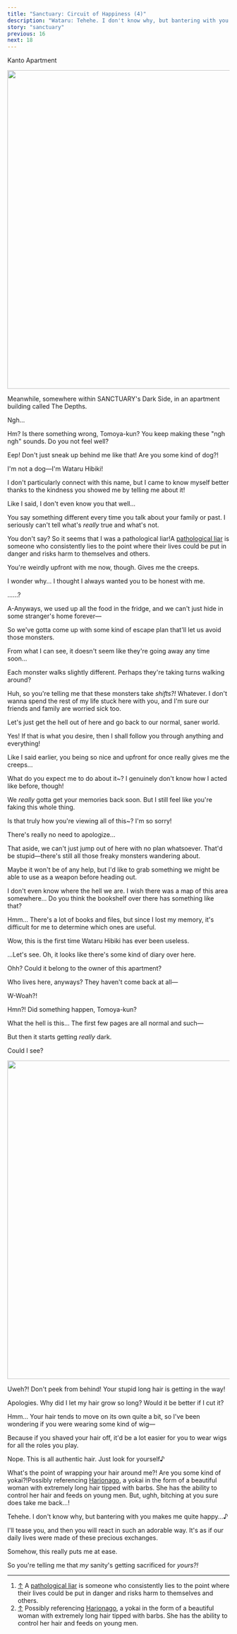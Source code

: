 ```yaml
---
title: "Sanctuary: Circuit of Happiness (4)"
description: "Wataru: Tehehe. I don't know why, but bantering with you makes me quite happy…♪"
story: "sanctuary"
previous: 16
next: 18
---
```


<Season s="Winter"/>

<Location>Kanto Apartment</Location>

<Image src="/img/tl/sanctuary/17/1.jpg" layout="responsive" width="1560" height="720" quality="100" />

<Narration>Meanwhile, somewhere within SANCTUARY's Dark Side, in an apartment building called The Depths.</Narration>

<Bubble character="Tomoya">

Ngh...

</Bubble>

<Bubble character="Wataru">

Hm? Is there something wrong, Tomoya-kun? You keep making these "ngh ngh" sounds. Do you not feel well?

</Bubble>

<Bubble character="Tomoya">

Eep! Don't just sneak up behind me like that! Are you some kind of dog?!

</Bubble>

<Bubble character="Wataru">

I'm not a dog—I'm Wataru Hibiki!

I don't particularly connect with this name, but I came to know myself better thanks to the kindness you showed me by telling me about it!

</Bubble>

<Bubble character="Tomoya">

Like I said, I don't even know you that well...

You say something different every time you talk about your family or past. I seriously can't tell what's _really_ true and what's not.

</Bubble>

<Bubble character="Wataru">

You don't say? So it seems that I was a pathological <span className="hold">liar!<Fn num="1">A [pathological liar](https://www.psychologytoday.com/us/blog/the-nature-deception/202009/what-is-pathological-lying) is someone who consistently lies to the point where their lives could be put in danger and risks harm to themselves and others.</Fn></span>

</Bubble>

<Bubble character="Tomoya">

You're weirdly upfront with me now, though. Gives me the creeps.

I wonder why... I thought I always wanted you to be honest with me.

</Bubble>

<Bubble character="Wataru">

......?

</Bubble>

<Bubble character="Tomoya">

A-Anyways, we used up all the food in the fridge, and we can't just hide in some stranger's home <span className="hold">forever—</span>

So we've gotta come up with some kind of escape plan that'll let us avoid those monsters.

</Bubble>

<Bubble character="Wataru">

From what I can see, it doesn't seem like they're going away any time soon...

Each monster walks slightly different. Perhaps they're taking turns walking around?

</Bubble>

<Bubble character="Tomoya">

Huh, so you're telling me that these monsters take _shifts?!_ Whatever. I don't wanna spend the rest of my life stuck here with you, and I'm sure our friends and family are worried sick too.

Let's just get the hell out of here and go back to our normal, saner world.

</Bubble>

<Bubble character="Wataru">

Yes! If that is what you desire, then I shall follow you through anything and everything!

</Bubble>

<Bubble character="Tomoya">

Like I said earlier, you being so nice and upfront for once really gives me the creeps...

</Bubble>

<Bubble character="Wataru">

What do you expect me to do about it~? I genuinely don't know how I acted like before, though!

</Bubble>

<Bubble character="Tomoya">

We _really_ gotta get your memories back soon. But I still feel like you're faking this whole thing.

</Bubble>

<Bubble character="Wataru">

Is that truly how you're viewing all of this~? I'm so sorry!

</Bubble>

<Bubble character="Tomoya">

There's really no need to apologize...

That aside, we can't just jump out of here with no plan whatsoever. That'd be stupid—there's still all those freaky monsters wandering about.

Maybe it won't be of any help, but I'd like to grab something we might be able to use as a weapon before heading out.

I don't even know where the hell we are. I wish there was a map of this area somewhere... Do you think the bookshelf over there has something like that?

</Bubble>

<Bubble character="Wataru">

Hmm... There's a lot of books and files, but since I lost my memory, it's difficult for me to determine which ones are useful.

</Bubble>

<Bubble character="Tomoya">

Wow, this is the first time Wataru Hibiki has ever been useless.

...Let's see. Oh, it looks like there's some kind of diary over here.

</Bubble>

<Bubble character="Wataru">

Ohh? Could it belong to the owner of this apartment?

</Bubble>

<Bubble character="Tomoya">

Who lives here, anyways? They haven't come back at <span className="hold">all—</span>

W-Woah?!

</Bubble>

<Bubble character="Wataru">

Hmn?! Did something happen, Tomoya-kun?

</Bubble>

<Bubble character="Tomoya">

What the hell is this... The first few pages are all normal and <span className="hold">such—</span>

But then it starts getting _really_ dark.

</Bubble>

<Bubble character="Wataru">

Could I see?

</Bubble>

<Image src="/img/tl/sanctuary/17/2.jpg" layout="responsive" width="1560" height="720" quality="100" />

<Bubble character="Tomoya">

Uweh?! Don't peek from behind! Your stupid long hair is getting in the way!

</Bubble>

<Bubble character="Wataru">

Apologies. Why did I let my hair grow so long? Would it be better if I cut it?

</Bubble>

<Bubble character="Tomoya">

Hmm... Your hair tends to move on its own quite a bit, so I've been wondering if you were wearing some kind of <span className="hold">wig—</span>

Because if you shaved your hair off, it'd be a lot easier for you to wear wigs for all the roles you play.

</Bubble>

<Bubble character="Wataru">

Nope. This is all authentic hair. Just look for <span className="hold">yourself♪</span>

</Bubble>

<Bubble character="Tomoya">

What's the point of wrapping your hair around me?! Are you some kind of <span className="hold">yokai?!<Fn num="2">Possibly referencing [Harionago](https://yokai.com/harionago), a yokai in the form of a beautiful woman with extremely long hair tipped with barbs. She has the ability to control her hair and feeds on young men.</Fn></span> But, ughh, bitching at you sure does take me back...!

</Bubble>

<Bubble character="Wataru">

Tehehe. I don't know why, but bantering with you makes me quite <span className="hold">happy...♪</span>

I'll tease you, and then you will react in such an adorable way. It's as if our daily lives were made of these precious exchanges.

Somehow, this really puts me at ease.

</Bubble>

<Bubble character="Tomoya">

So you're telling me that _my_ sanity's getting sacrificed for _yours?!_

</Bubble>

---

1. [↑](#fnref:1) A [pathological liar](https://www.psychologytoday.com/us/blog/the-nature-deception/202009/what-is-pathological-lying) is someone who consistently lies to the point where their lives could be put in danger and risks harm to themselves and others.
2. [↑](#fnref:2) Possibly referencing [Harionago](https://yokai.com/harionago), a yokai in the form of a beautiful woman with extremely long hair tipped with barbs. She has the ability to control her hair and feeds on young men.

<Credits tl="[Ren](https://tomoya.moe)" tlc="[remi](https://twitter.com/trystofstarrs)" qc="[honeyspades](https://honeyspades.tumblr.com)" />
